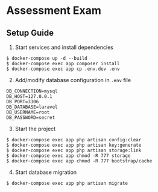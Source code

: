 # Assessment Exam

## Setup Guide

1. Start services and install dependencies

```
$ docker-compose up -d --build
$ docker-compose exec app composer install
$ docker-compose exec app cp .env.dev .env
```

2. Add/modify database configuration in `.env` file

```
DB_CONNECTION=mysql
DB_HOST=127.0.0.1
DB_PORT=3306
DB_DATABASE=laravel
DB_USERNAME=root
DB_PASSWORD=secret
```

3. Start the project

```
$ docker-compose exec app php artisan config:clear
$ docker-compose exec app php artisan key:generate
$ docker-compose exec app php artisan storage:link
$ docker-compose exec app chmod -R 777 storage
$ docker-compose exec app chmod -R 777 bootstrap/cache
```

4. Start database migration

```
$ docker-compose exec app php artisan migrate
```
